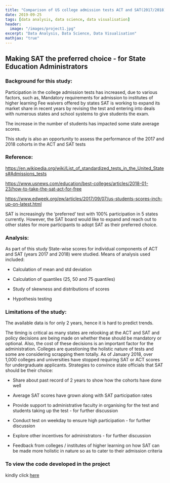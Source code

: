 ```yaml
---
title: "Comparison of US college admission tests ACT and SAT(2017/2018)"
date: 2019-09-25
tags: [data analysis, data science, data visualisation]
header:
  image: "/images/project1.jpg"
excerpt: "Data Analysis, Data Science, Data Visualisation"
mathjax: "true"
---
```



## Making SAT the preferred choice - for State Education Administrators

### Background for this study:

Participation in the college admission tests has increased, due to various factors, such as, Mandatory requirements for admission to institutes of higher learning Fee waivers offered by states SAT is working to expand its market share in recent years by revising the test and entering into deals with numerous states and school systems to give students the exam.

The increase in the number of students has impacted some state average scores.

This study is also an opportunity to assess the performance of the 2017 and 2018 cohorts in the ACT and SAT tests


### Reference:

 <a href="https://en.wikipedia.org/wiki/List_of_standardized_tests_in_the_United_States#Admissions_tests">https://en.wikipedia.org/wiki/List_of_standardized_tests_in_the_United_States#Admissions_tests</a>

 <a href="https://www.usnews.com/education/best-colleges/articles/2018-01-23/how-to-take-the-sat-act-for-free">https://www.usnews.com/education/best-colleges/articles/2018-01-23/how-to-take-the-sat-act-for-free</a>

<a href="https://www.edweek.org/ew/articles/2017/09/07/us-students-scores-inch-up-on-latest.html">https://www.edweek.org/ew/articles/2017/09/07/us-students-scores-inch-up-on-latest.html </a>

SAT is increasingly the ‘preferred’ test with 100% participation in 5 states currently. However, the SAT board would like to expand and reach out to other states for more participants to adopt SAT as their preferred choice.

### Analysis:
As part of this study State-wise scores for individual components of ACT and SAT (years 2017 and 2018) were studied. Means of analysis used included:

- Calculation of mean and std deviation

- Calculation of quantiles (25, 50 and 75 quantiles)

- Study of skewness and distributions of scores

- Hypothesis testing

### Limitations of the study:

The available data is for only 2 years, hence it is hard to predict trends.

The timing is critical as many states are relooking at the ACT and SAT and policy decisions are being made on whether these should be mandatory or optional. Also, the cost of these decisions is an important factor for the administration. Colleges are questioning the holistic nature of tests and some are considering scrapping them totally. As of January 2018, over 1,000 colleges and universities have stopped requiring SAT or ACT scores for undergraduate applicants.
Strategies to convince state officials that SAT should be their choice:

- Share about past record of 2 years to show how the cohorts have done well

- Average SAT scores have grown along with SAT participation rates

- Provide support to administrative faculty in organising for the test and students taking up the test - for further discussion

- Conduct test on weekday to ensure high participation - for further discussion

- Explore other incentives for administrators - for further discussion

- Feedback from colleges / institutes of higher learning on how SAT can be made more holistic in nature so as to cater to their admission criteria



### To view the code developed in the project
kindly click <a href="https://github.com/BhavNike/BhavNike.github.io/blob/master/code/project1_code_link.ipynb"> here </a>

